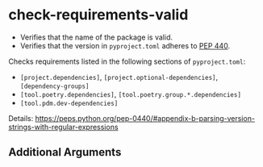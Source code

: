 # check-requirements-valid

- Verifies that the name of the package is valid.
- Verifies that the version in `pyproject.toml` adheres to [PEP 440](https://www.python.org/dev/peps/pep-0440/).

Checks requirements listed in the following sections of `pyproject.toml`:

- `[project.dependencies]`, `[project.optional-dependencies]`, `[dependency-groups]`
- `[tool.poetry.dependencies]`, `[tool.poetry.group.*.dependencies]`
- `[tool.pdm.dev-dependencies]`

Details: <https://peps.python.org/pep-0440/#appendix-b-parsing-version-strings-with-regular-expressions>

## Additional Arguments
